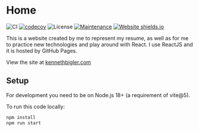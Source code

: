 # Home

![CI](https://github.com/kennethbigler/react-home/workflows/CI/badge.svg)
[![codecov](https://codecov.io/gh/kennethbigler/react-home/branch/main/graph/badge.svg?token=MEHKW2MF4N)](https://codecov.io/gh/kennethbigler/react-home)
![License](https://img.shields.io/github/license/kennethbigler/react-home)
[![Maintenance](https://img.shields.io/badge/Maintained%3F-yes-green.svg)](https://github.com/kennethbigler/react-home/graphs/commit-activity)
[![Website shields.io](https://img.shields.io/website-up-down-green-red/http/shields.io.svg)](http://kennethbigler.com)

This is a website created by me to represent my resume, as well as for me to practice new technologies and play around with React. I use ReactJS and it is hosted by GitHub Pages.

View the site at [kennethbigler.com](http://www.kennethbigler.com/)

## Setup

For development you need to be on Node.js 18+ (a requirement of vite@5).

To run this code locally:

```bash
npm install
npm run start
```
